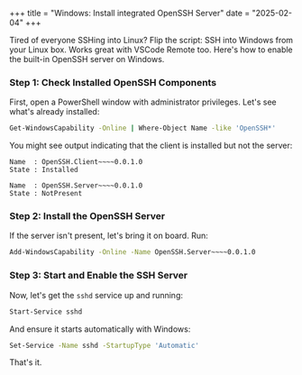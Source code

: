 +++
title = "Windows: Install integrated OpenSSH Server"
date = "2025-02-04"
+++

Tired of everyone SSHing into Linux? Flip the script: SSH into Windows from your Linux box. Works great with VSCode Remote too. Here's how to enable the built-in OpenSSH server on Windows.

### Step 1: Check Installed OpenSSH Components

First, open a PowerShell window with administrator privileges. Let's see what's already installed:

```bash
Get-WindowsCapability -Online | Where-Object Name -like 'OpenSSH*'
```

You might see output indicating that the client is installed but not the server:

```
Name  : OpenSSH.Client~~~~0.0.1.0
State : Installed

Name  : OpenSSH.Server~~~~0.0.1.0
State : NotPresent
```

### Step 2: Install the OpenSSH Server

If the server isn't present, let's bring it on board. Run:

```bash
Add-WindowsCapability -Online -Name OpenSSH.Server~~~~0.0.1.0
```

### Step 3: Start and Enable the SSH Server

Now, let's get the `sshd` service up and running:

```bash
Start-Service sshd
```
And ensure it starts automatically with Windows:

```bash
Set-Service -Name sshd -StartupType 'Automatic'
```

That's it.
